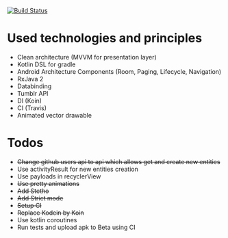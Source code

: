 [![Build Status](https://travis-ci.com/BulatMukhutdinov/Sample.svg?branch=master)](https://travis-ci.com/BulatMukhutdinov/Sample)

# Used technologies and principles
* Clean architecture (MVVM for presentation layer)
* Kotlin DSL for gradle
* Android Architecture Components (Room, Paging, Lifecycle, Navigation)
* RxJava 2
* Databinding
* Tumblr API
* DI (Koin)
* CI (Travis)
* Animated vector drawable

# Todos
* ~~Change github users api to api which allows get and create new entities~~
* Use activityResult for new entities creation
* Use payloads in recyclerView
* ~~Use pretty animations~~
* ~~Add Stetho~~
* ~~Add Strict mode~~
* ~~Setup CI~~
* ~~Replace Kodein by Koin~~
* Use kotlin coroutines
* Run tests and upload apk to Beta using CI
